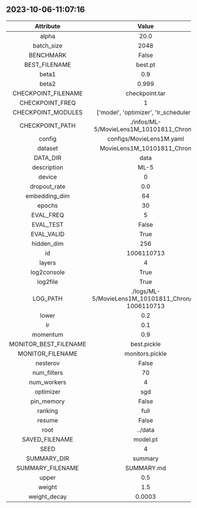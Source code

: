
## 2023-10-06-11:07:16 


|  Attribute   |   Value   |
| :-------------: | :-----------: |
|  alpha  |   20.0    |
|  batch_size  |   2048    |
|  BENCHMARK  |   False    |
|  BEST_FILENAME  |   best.pt    |
|  beta1  |   0.9    |
|  beta2  |   0.999    |
|  CHECKPOINT_FILENAME  |   checkpoint.tar    |
|  CHECKPOINT_FREQ  |   1    |
|  CHECKPOINT_MODULES  |   ['model', 'optimizer', 'lr_scheduler']    |
|  CHECKPOINT_PATH  |   ./infos/ML-5/MovieLens1M_10101811_Chron/0    |
|  config  |   configs/MovieLens1M.yaml    |
|  dataset  |   MovieLens1M_10101811_Chron    |
|  DATA_DIR  |   data    |
|  description  |   ML-5    |
|  device  |   0    |
|  dropout_rate  |   0.0    |
|  embedding_dim  |   64    |
|  epochs  |   30    |
|  EVAL_FREQ  |   5    |
|  EVAL_TEST  |   False    |
|  EVAL_VALID  |   True    |
|  hidden_dim  |   256    |
|  id  |   1006110713    |
|  layers  |   4    |
|  log2console  |   True    |
|  log2file  |   True    |
|  LOG_PATH  |   ./logs/ML-5/MovieLens1M_10101811_Chron/0-1006110713    |
|  lower  |   0.2    |
|  lr  |   0.1    |
|  momentum  |   0.9    |
|  MONITOR_BEST_FILENAME  |   best.pickle    |
|  MONITOR_FILENAME  |   monitors.pickle    |
|  nesterov  |   False    |
|  num_filters  |   70    |
|  num_workers  |   4    |
|  optimizer  |   sgd    |
|  pin_memory  |   False    |
|  ranking  |   full    |
|  resume  |   False    |
|  root  |   ../data    |
|  SAVED_FILENAME  |   model.pt    |
|  SEED  |   4    |
|  SUMMARY_DIR  |   summary    |
|  SUMMARY_FILENAME  |   SUMMARY.md    |
|  upper  |   0.5    |
|  weight  |   1.5    |
|  weight_decay  |   0.0003    |
